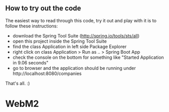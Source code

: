 ## How to try out the code

The easiest way to read through this code, try it out and play with it is to follow these instructions:

- download the Spring Tool Suite (http://spring.io/tools/sts/all)
- open this project inside the Spring Tool Suite
- find the class Application in left side Package Explorer
- right click on class Application > Run as .. > Spring Boot App
- check the console on the bottom for something like "Started Application in 9.06 seconds"
- go to browser and the application should be running under http://localhost:8080/companies

That's all. :)
# WebM2
